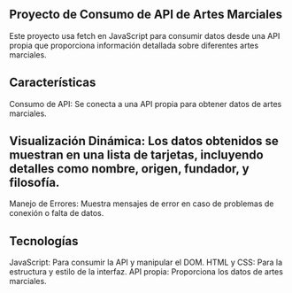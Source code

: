 

## Proyecto de Consumo de API de Artes Marciales
Este proyecto usa fetch en JavaScript para consumir datos desde una API propia que proporciona información detallada sobre diferentes artes marciales.

## Características
Consumo de API: Se conecta a una API propia para obtener datos de artes marciales.

## Visualización Dinámica: Los datos obtenidos se muestran en una lista de tarjetas, incluyendo detalles como nombre, origen, fundador, y filosofía.
Manejo de Errores: Muestra mensajes de error en caso de problemas de conexión o falta de datos.

## Tecnologías
JavaScript: Para consumir la API y manipular el DOM.
HTML y CSS: Para la estructura y estilo de la interfaz.
API propia: Proporciona los datos de artes marciales.